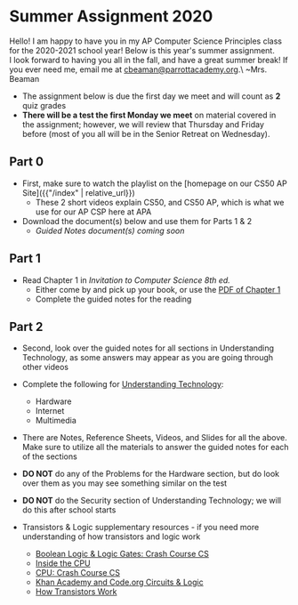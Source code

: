 # Summer Assignment 2020

Hello! I am happy to have you in my AP Computer Science Principles class for the 2020-2021 school year! Below is this year's summer assignment.  
I look forward to having you all in the fall, and have a great summer break! If you ever need me, email me at <cbeaman@parrottacademy.org>.\\
~Mrs. Beaman

- The assignment below is due the first day we meet and will count as **2** quiz grades
- **There will be a test the first Monday we meet** on material covered in the assignment; however, we will review that Thursday and Friday before (most of you all will be in the Senior Retreat on Wednesday).

## Part 0
- First, make sure to watch the playlist on the [homepage on our CS50 AP Site]({{"/index" | relative_url}})
  - These 2 short videos explain CS50, and CS50 AP, which is what we use for our AP CSP here at APA
- Download the document(s) below and use them for Parts 1 & 2
  - *Guided Notes document(s) coming soon*

## Part 1
- Read Chapter 1 in *Invitation to Computer Science 8th ed.*
  - Either come by and pick up your book, or use the [PDF of Chapter 1](/ap/assets/pdfs/summer/inv-to-cs-ch1.pdf)
  - Complete the guided notes for the reading

## Part 2
- Second, look over the guided notes for all sections in Understanding Technology, as some answers may appear as you are going through other videos
- Complete the following for [Understanding Technology](/ap/curriculum/understanding_technology):
  - Hardware
  - Internet
  - Multimedia
- There are Notes, Reference Sheets, Videos, and Slides for all the above. Make sure to utilize all the materials to answer the guided notes for each of the sections
- **DO NOT** do any of the Problems for the Hardware section, but do look over them as you may see something similar on the test
- **DO NOT** do the Security section of Understanding Technology; we will do this after school starts

- Transistors & Logic supplementary resources - if you need more understanding of how transistors and logic work
  - [Boolean Logic & Logic Gates: Crash Course CS](https://youtu.be/gI-qXk7XojA)
  - [Inside the CPU](https://youtu.be/IAkj32VPcUE)
  - [CPU: Crash Course CS](https://www.youtube.com/watch?v=FZGugFqdr60)
  - [Khan Academy and Code.org Circuits & Logic](https://www.youtube.com/watch?v=Sc3lh3D4rCw)
  - [How Transistors Work](https://www.youtube.com/watch?v=WhNyURBiJcU)
